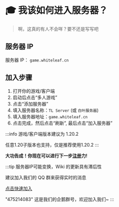 # 🎓 我该如何进入服务器？
> 啊，这真的有人不会咩？要不还是写写吧

## 服务器 IP

服务器 IP： `game.whiteleaf.cn`

## 加入步骤

1. 打开你的游戏/客户端
2. 启动后点击“多人游戏”
3. 点击“添加服务器”
4. 填入服务器名称：`TL Server` (或 `白叶服务器`)
5. 填入服务器地址：`game.whiteleaf.cn`
6. 点击完成，然后点击“刷新”, 最后点击“加入服务器”

:::info
游戏/客户端版本建议为 1.20.2

任意1.20子版本也支持，仅是推荐使用1.20.2
:::


**大功告成！你现在可以进行下一步[注册](register-and-login)力!**

:::tip
服务器IP可能变换，Wiki 的更新具有滞后性

建议加入我们的 QQ 群来获得实时的消息

[点击快速加入](https://qm.qq.com/cgi-bin/qm/qr?authKey=7ZQ6%2B%2BWUs3g51uI5ZEzhy2L8StdlByYmey3OlI5hptnZ7ZcpY56DNAxyVfeslfG1&k=rJXIx028xb5dIzESWr6V4K8H_8_horSN&noverify=0)

"475214083" 这是我们的企鹅群号，欢迎加入我们\~
:::